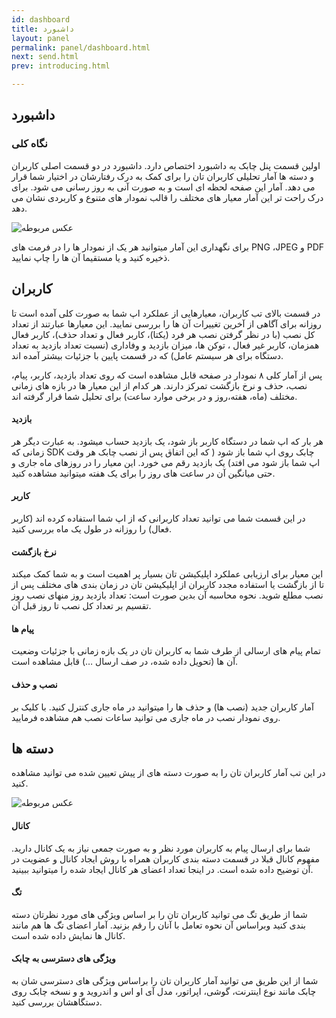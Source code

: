 ```yaml
---
id: dashboard
title: داشبورد
layout: panel
permalink: panel/dashboard.html
next: send.html
prev: introducing.html

---
```

## داشبورد

### نگاه کلی

اولین قسمت پنل چابک به داشبورد اختصاص دارد. داشبورد در دو قسمت اصلی کاربران و دسته ها آمار تحلیلی کاربران تان را برای کمک به درک رفتارشان در اختیار شما قرار می دهد. آمار این صفحه لحظه ای است و به صورت آنی به روز رسانی می شود. برای درک راحت تر این آمار معیار های مختلف را قالب نمودار های متنوع و کاربردی نشان می دهد.

![عکس مربوطه](http://uupload.ir/files/uw1b_dashboarddl.png)

 برای نگهداری این آمار میتوانید هر یک از نمودار ها را در فرمت های PNG ،JPEG و PDF ذخیره کنید و یا مستقیما آن ها را چاپ نمایید. 

## کاربران

در قسمت بالای تب کاربران، معیارهایی از عملکرد اپ شما به صورت کلی آمده است تا روزانه برای آگاهی از آخرین تغییرات آن ها را بررسی نمایید. این معیارها عبارتند از تعداد کل نصب (با در نظر گرفتن نصب هر فرد (یکتا)، کاربر فعال و تعداد حذف)، کاربر فعال همزمان، کاربر غیر فعال ، توکن ها، میزان بازدید و وفاداری (نسبت تعداد بازدید به تعداد دستگاه برای هر سیستم عامل) که در قسمت پایین با جزئیات بیشتر آمده اند.

پس از آمار کلی  ۸ نمودار در صفحه قابل مشاهده است که روی تعداد بازدید، کاربر، پیام، نصب، حذف و نرخ بازگشت تمرکز دارند. هر کدام از این معیار ها در بازه های زمانی مختلف (ماه، هفته،روز و در برخی موارد ساعت) برای تحلیل شما قرار گرفته اند.

#### بازدید

هر بار که اپ شما در دستگاه کاربر باز شود، یک بازدید حساب میشود. به عبارت دیگر هر زمانی که SDK چابک روی اپ شما باز شود ( که این اتفاق پس از نصب چابک هر وقت اپ شما باز شود می افتد) یک بازدید رقم می خورد. این معیار را در روزهای ماه جاری و حتی میانگین آن در ساعت های روز را  برای یک هفته میتوانید مشاهده کنید.

#### کاربر

در این قسمت شما می توانید تعداد کاربرانی که از اپ شما استفاده کرده اند (کاربر فعال) را روزانه در طول یک ماه بررسی کنید.


#### نرخ بازگشت

این معیار برای ارزیابی عملکرد اپلیکیشن تان بسیار پر اهمیت است و به شما کمک میکند تا از بازگشت یا استفاده مجدد کاربران از اپلیکیشن تان در زمان بندی های مختلف پس از نصب مطلع شوید. نحوه محاسبه آن بدین صورت است: تعداد بازدید روز منهای نصب روز تقسیم بر تعداد کل نصب تا روز قبل آن.

#### پیام ها

تمام پیام های ارسالی از طرف شما به کاربران تان در یک بازه زمانی با جزئیات وضعیت آن ها‌ (تحویل داده شده، در صف ارسال …) قابل مشاهده است.

#### نصب و حذف

آمار کاربران جدید (نصب ها) و حذف ها را میتوانید در ماه جاری کنترل کنید. با کلیک بر روی نمودار نصب در ماه جاری می توانید ساعات نصب هم مشاهده فرمایید. 

## دسته ها

در این تب آمار کاربران تان را به صورت دسته های از پیش تعیین شده می توانید مشاهده کنید. 

![عکس مربوطه](http://uupload.ir/files/p8z7_segment.png)


#### کانال

شما برای ارسال پیام به کاربران مورد نظر و به صورت جمعی نیاز به یک کانال دارید. مفهوم کانال قبلا در قسمت دسته بندی کاربران همراه با روش ایجاد کانال و عضویت در آن توضیح داده شده است. در اینجا تعداد اعضای هر کانال ایجاد شده را میتوانید ببینید.

#### تگ

شما از طریق تگ می توانید کاربران تان را بر اساس ویژگی های مورد نظرتان دسته بندی کنید وبراساس آن نحوه تعامل با آنان را رقم بزنید. آمار اعضای تگ ها هم مانند کانال ها نمایش داده شده است.

#### ویژگی های دسترسی به چابک

شما از این طریق می توانید آمار کاربران تان را براساس ویژگی های دسترسی شان به چابک مانند نوع اینترنت، گوشی، اپراتور، مدل آی او اس و اندروید و و نسخه چابک روی دستگاهشان  بررسی کنید.  
